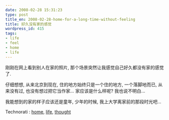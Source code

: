 ```yaml
---
date: 2008-02-28 15:31:23
type: post
title_en: 2008-02-28-home-for-a-long-time-without-feeling
title: 好久没有家的感觉
wordpress_id: 415
tags:
- life
- feel
- home
- life
---
```


刚刚在网上看到别人在家的照片, 那个场景突然让我感觉自己好久都没有家的感觉了.

仔细想想, 从来北京到现在, 住的地方始终只是一个住的地方, 一个落脚地而已, 从来没有过, 也没有想过把它当作家... 家应该是什么样呢? 我也说不明白...

我能想到的家的样子应该还是童年, 少年的时候, 我上大学离家前的那段时光吧...

   Technorati : [home](http://technorati.com/tag/home), [life](http://technorati.com/tag/life), [thought](http://technorati.com/tag/thought)
